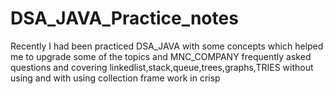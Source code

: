 # DSA_JAVA_Practice_notes
Recently I had been practiced DSA_JAVA with some concepts which helped me to upgrade some of the topics and MNC_COMPANY frequently asked questions and covering linkedlist,stack,queue,trees,graphs,TRIES without using and with using collection frame work in crisp
